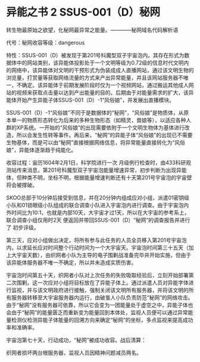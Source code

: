 # 异能之书 2 SSUS-001（D）秘网

转生物最原始之欲望，化秘网最异常之能量。————秘网域名代码解析语

代号：秘网收容等级：dangerous

特性：SSUS-001（D）被发现于第201号科魔型双子宇宙泡内。其存在形式为数据体中的网站类别，该异能体投影处于一个文明等级为0.72级的信息时代文明内的网络中，该异能体对文明的干预形式为伪装成成人直播网站，通过该文明生物的浏览量，打赏量等获取网络流量的方式来产出异常能量，并且该网站服务器不唯一，不确定。该异能体于前期发展阶段时仅为一个视频网站，通过搬运其他成人网站的视频来获取点击量以达到产出能量的目的。后期由于对能量需求的扩大，该异能体开始产生异能子体SSUS-001（D）-1“风俗娘”，并发展出直播模块。

SSUS-001（D）-1“风俗娘”不同于是数据体的“秘网”，“风俗娘”是物质体，从原本单一的物质形态转化为后来的多种生物形态（如精灵，兽娘等），以适应各种人群的XP系统。一开始的“风俗娘”的出现需要依附于一个文明生物体为基体进行改造，所以会发生性转等事件。再后来，“秘网”的异能子体“风俗娘”的出现已不需要生物基体，而是可以由“秘网”直接根据网络信息，将异常能量直接转化为“风俗娘”，异能体逐渐趋于纯能化。

收容过程：宙历1604年2月1日，科学院进行一次 月级例行检查时，由433科研观测站传来消息，第201号科魔型双子宇宙泡能量增速异常，初步判断为出现异能体，但种类不明，坐标不明，根据能量增速判断还有十天第201号宇宙泡的宇宙壁将会被撑破。

SKOO总部于10分钟后接受到信息，并在20分钟内组成应对小组，派遣01密钥级小队和01锁眼级小队组成的联合调查小队进入宇宙泡内进行调查。由于宇宙泡内外时间比为10:1，也就是内部10天，大宇宙才过1天，所以在大宇宙的参考系上，联合调查小组仅用时2天 便返回并带回SSUS-001（D）“秘网”的调查报告并进行了 初步评级。

第三天，应对小组做出决定，将所有参与此任务的人员全员移入第201号宇宙泡内，以求延长应对时间整个行动时间为一个大宇宙天。宇宙泡时间第三十五天（加上大宇宙天数），由织网者小队为主导的电子围剿战准备完毕并开始实施，但由于该异能体服务器不唯一不确定，所以并未造成实质伤害。

宇宙泡时间第五十天，织网者小队对上次任务的失败吸取经验后，立刻开始部署第二次围剿。这一次应对小组将目标放在了异能子体上。通过派遣人员对异能字体进行监视，并与该文明政府进行接触，强制关闭该文明所有服务器，并将该文明的所有服务器转移至大宇宙服务器内运行，由破茧人小队负责防范“秘网”的网络攻击。由于“秘网”没有服务器可依靠，所以它会变为一团能量处于虚空之中，异能子体也会由于“秘网”的能量匮乏而重新变为能量回到本体处，监视人员便可以通过异常能量检测仪检测异能子体能量的回溯方向来确定“秘网”的坐标，多点监视来提高成功率和准确率。

宇宙泡第七十天，行动成功，“秘网”被成功收容。战后清算：

织网者损坏两台根服务器，监视人员因精神问题减员两名。